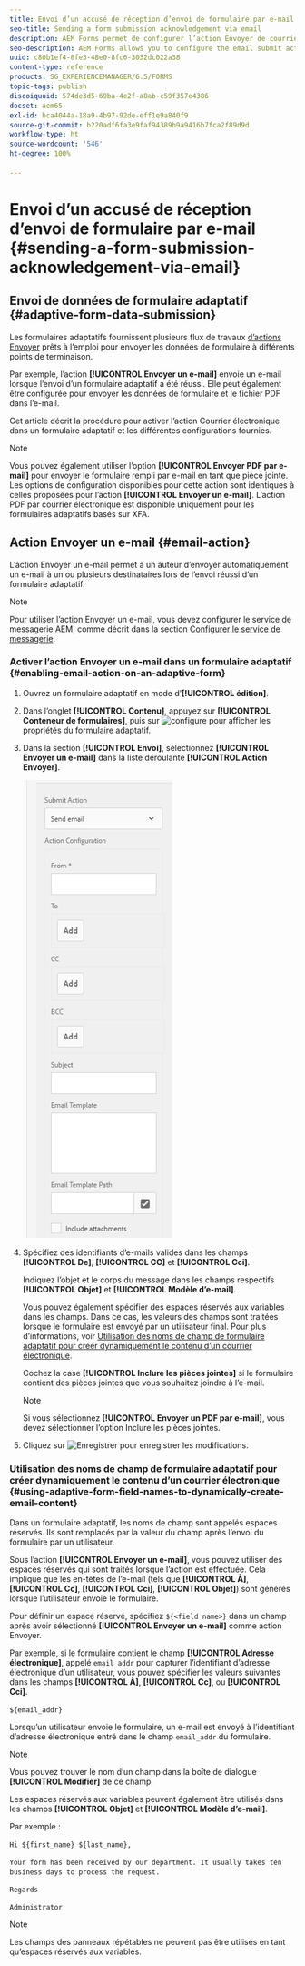 ```yaml
---
title: Envoi d’un accusé de réception d’envoi de formulaire par e-mail
seo-title: Sending a form submission acknowledgement via email
description: AEM Forms permet de configurer l’action Envoyer de courrier électronique qui envoie un accusé de réception à un utilisateur lors de l’envoi du formulaire.
seo-description: AEM Forms allows you to configure the email submit action that sends an acknowledgement to a user on submitting the form.
uuid: c80b1ef4-8fe3-48e0-8fc6-3032dc022a38
content-type: reference
products: SG_EXPERIENCEMANAGER/6.5/FORMS
topic-tags: publish
discoiquuid: 574de3d5-69ba-4e2f-a8ab-c59f357e4386
docset: aem65
exl-id: bca4044a-18a9-4b97-92de-eff1e9a840f9
source-git-commit: b220adf6fa3e9faf94389b9a9416b7fca2f89d9d
workflow-type: ht
source-wordcount: '546'
ht-degree: 100%

---
```


# Envoi d’un accusé de réception d’envoi de formulaire par e-mail {#sending-a-form-submission-acknowledgement-via-email}

## Envoi de données de formulaire adaptatif {#adaptive-form-data-submission}

Les formulaires adaptatifs fournissent plusieurs flux de travaux [d’actions Envoyer](../../forms/using/configuring-submit-actions.md) prêts à l’emploi pour envoyer les données de formulaire à différents points de terminaison.

Par exemple, l’action **[!UICONTROL Envoyer un e-mail]** envoie un e-mail lorsque l’envoi d’un formulaire adaptatif a été réussi. Elle peut également être configurée pour envoyer les données de formulaire et le fichier PDF dans l’e-mail.

Cet article décrit la procédure pour activer l’action Courrier électronique dans un formulaire adaptatif et les différentes configurations fournies.

>[!NOTE]
>
>Vous pouvez également utiliser l’option **[!UICONTROL Envoyer PDF par e-mail]** pour envoyer le formulaire rempli par e-mail en tant que pièce jointe. Les options de configuration disponibles pour cette action sont identiques à celles proposées pour l’action **[!UICONTROL Envoyer un e-mail]**. L’action PDF par courrier électronique est disponible uniquement pour les formulaires adaptatifs basés sur XFA.

## Action Envoyer un e-mail {#email-action}

L’action Envoyer un e-mail permet à un auteur d’envoyer automatiquement un e-mail à un ou plusieurs destinataires lors de l’envoi réussi d’un formulaire adaptatif.

>[!NOTE]
>
>Pour utiliser l’action Envoyer un e-mail, vous devez configurer le service de messagerie AEM, comme décrit dans la section [Configurer le service de messagerie](/help/sites-administering/notification.md#configuring-the-mail-service).

### Activer l’action Envoyer un e-mail dans un formulaire adaptatif {#enabling-email-action-on-an-adaptive-form}

1. Ouvrez un formulaire adaptatif en mode d’**[!UICONTROL édition]**.

1. Dans l’onglet **[!UICONTROL Contenu]**, appuyez sur **[!UICONTROL Conteneur de formulaires]**, puis sur ![configure](assets/configure-icon.svg) pour afficher les propriétés du formulaire adaptatif.

1. Dans la section **[!UICONTROL Envoi]**, sélectionnez **[!UICONTROL Envoyer un e-mail]** dans la liste déroulante **[!UICONTROL Action Envoyer]**.

   ![Actions Envoyer](assets/submission-actions.png)

1. Spécifiez des identifiants d’e-mails valides dans les champs **[!UICONTROL De]**, **[!UICONTROL CC]** et **[!UICONTROL Cci]**.

   Indiquez l’objet et le corps du message dans les champs respectifs **[!UICONTROL Objet]** et **[!UICONTROL Modèle d’e-mail]**.

   Vous pouvez également spécifier des espaces réservés aux variables dans les champs. Dans ce cas, les valeurs des champs sont traitées lorsque le formulaire est envoyé par un utilisateur final. Pour plus d’informations, voir [Utilisation des noms de champ de formulaire adaptatif pour créer dynamiquement le contenu d’un courrier électronique](../../forms/using/form-submission-receipt-via-email.md#p-using-adaptive-form-field-names-to-dynamically-create-email-content-p).

   Cochez la case **[!UICONTROL Inclure les pièces jointes]** si le formulaire contient des pièces jointes que vous souhaitez joindre à l’e-mail.

   >[!NOTE]
   >
   >Si vous sélectionnez **[!UICONTROL Envoyer un PDF par e-mail]**, vous devez sélectionner l’option Inclure les pièces jointes.

1. Cliquez sur ![Enregistrer](assets/save_icon.svg) pour enregistrer les modifications.

### Utilisation des noms de champ de formulaire adaptatif pour créer dynamiquement le contenu d’un courrier électronique {#using-adaptive-form-field-names-to-dynamically-create-email-content}

Dans un formulaire adaptatif, les noms de champ sont appelés espaces réservés. Ils sont remplacés par la valeur du champ après l’envoi du formulaire par un utilisateur.

Sous l’action **[!UICONTROL Envoyer un e-mail]**, vous pouvez utiliser des espaces réservés qui sont traités lorsque l’action est effectuée. Cela implique que les en-têtes de l’e-mail (tels que **[!UICONTROL À]**, **[!UICONTROL Cc]**, **[!UICONTROL Cci]**, **[!UICONTROL Objet]**) sont générés lorsque l’utilisateur envoie le formulaire.

Pour définir un espace réservé, spécifiez `${<field name>}` dans un champ après avoir sélectionné **[!UICONTROL Envoyer un e-mail]** comme action Envoyer.

Par exemple, si le formulaire contient le champ **[!UICONTROL Adresse électronique]**, appelé `email_addr` pour capturer l’identifiant d’adresse électronique d’un utilisateur, vous pouvez spécifier les valeurs suivantes dans les champs **[!UICONTROL À]**, **[!UICONTROL Cc]**, ou **[!UICONTROL Cci]**.

`${email_addr}`

Lorsqu’un utilisateur envoie le formulaire, un e-mail est envoyé à l’identifiant d’adresse électronique entré dans le champ `email_addr` du formulaire.

>[!NOTE]
>
>Vous pouvez trouver le nom d’un champ dans la boîte de dialogue **[!UICONTROL Modifier]** de ce champ.

Les espaces réservés aux variables peuvent également être utilisés dans les champs **[!UICONTROL Objet]** et **[!UICONTROL Modèle d’e-mail]**.

Par exemple :

`Hi ${first_name} ${last_name},`

`Your form has been received by our department. It usually takes ten business days to process the request.`

`Regards`

`Administrator`

>[!NOTE]
>
>Les champs des panneaux répétables ne peuvent pas être utilisés en tant qu’espaces réservés aux variables.
